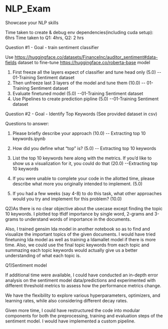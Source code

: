 # NLP_Exam
Showcase your NLP skills

Time taken to create & debug env dependencies(including cuda setup): 6hrs
Time taken to Q1: 4hrs, Q2: 2 hrs


Question #1 - Goal - train sentiment classifier

Use https://huggingface.co/datasets/FinanceInc/auditor_sentiment#data-fields dataset to fine-tune 
https://huggingface.co/roberta-base model



1. First freeze all the layers expect of classifier and tune head only (5.0)  -- 01-Training Sentiment dataset
2. Then unfreeze last 3 layers of the model and tune them (10.0) -- 01-Training Sentiment dataset
3. Evaluate finetuned model (5.0) --01-Training Sentiment dataset
4. Use Pipelines to create prediction pipline (5.0) --01-Training Sentiment dataset

Question #2 - Goal - Identify Top Keywords (See provided dataset in csv)

Questions to answer:
1. Please briefly describe your approach (10.0) -- Extracting top 10 keywords.ipynb
2. How did you define what “top” is? (5.0) -- Extracting top 10 keywords
3. List the top 10 keywords here along with the metrics. If you’d like to show us a visualization for it, you could do that (20.0) --Extracting top 10 keywords

4. If you were unable to complete your code in the allotted time, please describe what more you originally intended to implement. (5.0)
5. If you had a few weeks (say 4-8) to do this task, what other approaches would you try and implement for this problem? (10.0)


Q2)As there is no clear objective about the usecase except finding the topic 10 keywords. I plotted top tfidf importance by single word, 2-grams and 3-grams to understand words of importance in the documents.

Also, I trained gensim lda model in another notebook so as to find and visualize the important topics of the given documents. I would have tried finetuning lda model as well as training a ldamallet model if there is more time. Also, we could use the final topic keywords from each topic and summazing each topic keywords would actually give us a better understanding of what each topic is.


Q1)Sentiment model

If additional time were available, I could have conducted an in-depth error analysis on the sentiment model data/predictions and experimented with different threshold metrics to assess how the performance metrics change.

We have the flexibility to explore various hyperparameters, optimizers, and learning rates, while also considering different decay rates.

Given more time, I could have restructured the code into modular components for both the preprocessing, training and evaluation steps of the sentiment model. I would have implemented a custom pipeline.

